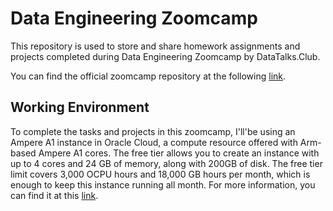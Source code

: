 # Data Engineering Zoomcamp

This repository is used to store and share homework assignments and projects completed during Data Engineering Zoomcamp by DataTalks.Club.

You can find the official zoomcamp repository at the following [link](https://github.com/DataTalksClub/data-engineering-zoomcamp/).

## Working Environment

To complete the tasks and projects in this zoomcamp, I'll'be using an Ampere A1 instance in Oracle Cloud, a compute resource offered with Arm-based Ampere A1 cores. The free tier allows you to create an instance with up to 4 cores and 24 GB of memory, along with 200GB of disk. The free tier limit covers 3,000 OCPU hours and 18,000 GB hours per month, which is enough to keep this instance running all month. For more information, you can find it at this [link](https://www.oracle.com/cloud/free/).